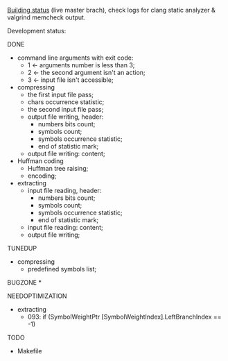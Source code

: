 [Building status](https://build.opensuse.org/project/show/home:DarkSS) (live master brach), check logs for clang static analyzer & valgrind memcheck output.

Development status:

DONE
 * command line arguments with exit code:
   + 1 ← arguments number is less than 3;
   + 2 ← the second argument isn't an action;
   + 3 ← input file isn't accessible;
 * compressing
   + the first input file pass;
   + chars occurrence statistic;
   + the second input file pass;
   + output file writing, header:
     * numbers bits count;
     * symbols count;
     * symbols occurrence statistic;
     * end of statistic mark;
   + output file writing: content;
 * Huffman coding
   + Huffman tree raising;
   + encoding;
 * extracting
   + input file reading, header:
     * numbers bits count;
     * symbols count;
     * symbols occurrence statistic;
     * end of statistic mark;
   + input file reading: content;
   + output file writing;

TUNEDUP
 * compressing
   + predefined symbols list;

BUGZONE
 * 

NEEDOPTIMIZATION
 * extracting
   - 093: if (SymbolWeightPtr [SymbolWeightIndex].LeftBranchIndex == -1)

TODO
 * Makefile
